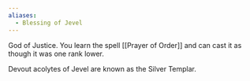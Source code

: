 ```yaml
---
aliases:
  - Blessing of Jevel
---
```

God of Justice. You learn the spell [[Prayer of Order]] and can cast it as though it was one rank lower.

Devout acolytes of Jevel are known as the Silver Templar.